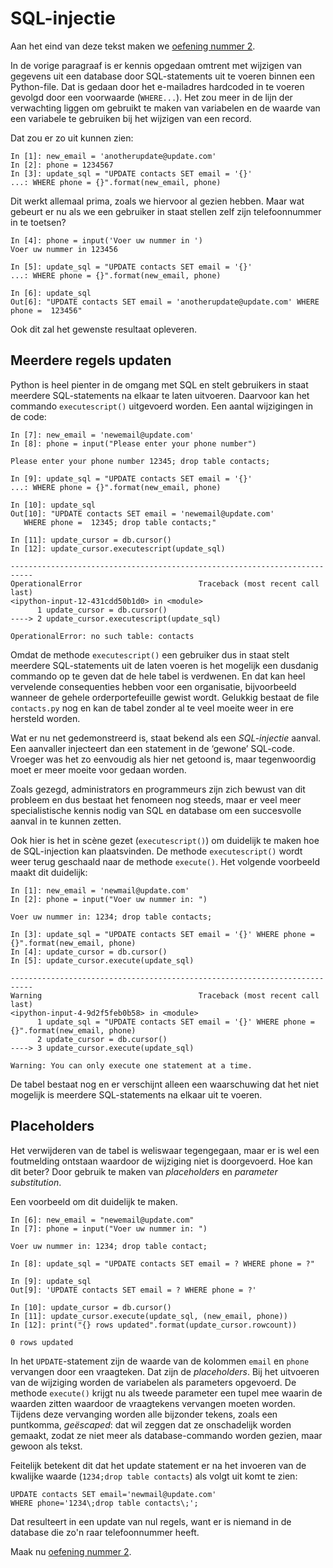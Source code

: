 # SQL-injectie

Aan het eind van deze tekst maken we [oefening nummer 2](oefeningen/sql-oefening2).

In de vorige paragraaf is er kennis opgedaan omtrent met wijzigen van gegevens uit een database door SQL-statements uit te voeren binnen een Python-file. Dat is gedaan door het e-mailadres hardcoded in te voeren gevolgd door een voorwaarde (`WHERE...`). Het zou meer in de lijn der verwachting liggen om gebruikt te maken van variabelen en de waarde van een variabele te gebruiken bij het wijzigen van een record.

Dat zou er zo uit kunnen zien:

```ipython
In [1]: new_email = 'anotherupdate@update.com'
In [2]: phone = 1234567
In [3]: update_sql = "UPDATE contacts SET email = '{}' 
...: WHERE phone = {}".format(new_email, phone)
```

Dit werkt allemaal prima, zoals we hiervoor al gezien hebben. Maar wat gebeurt er nu als we een gebruiker in staat stellen zelf zijn telefoonnummer in te toetsen?

```ipython hl_lines="2"
In [4]: phone = input('Voer uw nummer in ')
Voer uw nummer in 123456

In [5]: update_sql = "UPDATE contacts SET email = '{}' 
...: WHERE phone = {}".format(new_email, phone)

In [6]: update_sql
Out[6]: "UPDATE contacts SET email = 'anotherupdate@update.com' WHERE phone =  123456"
```

Ook dit zal het gewenste resultaat opleveren.

## Meerdere regels updaten

Python is heel pienter in de omgang met SQL en stelt gebruikers in staat meerdere SQL-statements na elkaar te laten uitvoeren. Daarvoor kan het commando `executescript()` uitgevoerd worden. Een aantal wijzigingen in de code:

```ipython hl_lines="4 10 11"
In [7]: new_email = 'newemail@update.com'
In [8]: phone = input("Please enter your phone number")

Please enter your phone number 12345; drop table contacts;

In [9]: update_sql = "UPDATE contacts SET email = '{}' 
...: WHERE phone = {}".format(new_email, phone)

In [10]: update_sql
Out[10]: "UPDATE contacts SET email = 'newemail@update.com' 
   WHERE phone =  12345; drop table contacts;"

In [11]: update_cursor = db.cursor()
In [12]: update_cursor.executescript(update_sql)

---------------------------------------------------------------------------
OperationalError                          Traceback (most recent call last)
<ipython-input-12-431cdd50b1d0> in <module>
      1 update_cursor = db.cursor()
----> 2 update_cursor.executescript(update_sql)

OperationalError: no such table: contacts

```

Omdat de methode `executescript()` een gebruiker dus in staat stelt meerdere SQL-statements uit de laten voeren is het mogelijk een dusdanig commando op te geven dat de hele tabel is verdwenen. En dat kan heel vervelende consequenties hebben voor een organisatie, bijvoorbeeld wanneer de gehele orderportefeuille gewist wordt. Gelukkig bestaat de file `contacts.py` nog en kan de tabel zonder al te veel moeite weer in ere hersteld worden.

Wat er nu net gedemonstreerd is, staat bekend als een *SQL-injectie* aanval. Een aanvaller injecteert dan een statement in de ‘gewone’ SQL-code. Vroeger was het zo eenvoudig als hier net getoond is, maar tegenwoordig moet er meer moeite voor gedaan worden.

Zoals gezegd, administrators en programmeurs zijn zich bewust van dit probleem en dus bestaat het fenomeen nog steeds, maar er veel meer specialistische kennis nodig van SQL en database om een succesvolle aanval in te kunnen zetten. 

Ook hier is het in scène gezet (`executescript()`) om duidelijk te maken hoe de SQL-injection kan plaatsvinden. De methode `executescript()` wordt weer terug geschaald naar de methode `execute()`. Het volgende voorbeeld maakt dit duidelijk:

```ipython
In [1]: new_email = 'newmail@update.com'
In [2]: phone = input("Voer uw nummer in: ")

Voer uw nummer in: 1234; drop table contacts;

In [3]: update_sql = "UPDATE contacts SET email = '{}' WHERE phone = {}".format(new_email, phone)
In [4]: update_cursor = db.cursor()
In [5]: update_cursor.execute(update_sql)

---------------------------------------------------------------------------
Warning                                   Traceback (most recent call last)
<ipython-input-4-9d2f5feb0b58> in <module>
      1 update_sql = "UPDATE contacts SET email = '{}' WHERE phone = {}".format(new_email, phone)
      2 update_cursor = db.cursor()
----> 3 update_cursor.execute(update_sql)

Warning: You can only execute one statement at a time.
```

De tabel bestaat nog en er verschijnt alleen een waarschuwing dat het niet mogelijk is meerdere SQL-statements na elkaar uit te voeren.

## Placeholders

Het verwijderen van de tabel is weliswaar tegengegaan, maar er is wel een foutmelding ontstaan waardoor de wijziging niet is doorgevoerd. Hoe kan dit beter? Door gebruik te maken van *placeholders*  en *parameter substitution*.

Een voorbeeld om dit duidelijk te maken.

```ipython
In [6]: new_email = "newemail@update.com"
In [7]: phone = input("Voer uw nummer in: ")
 
Voer uw nummer in: 1234; drop table contact;

In [8]: update_sql = "UPDATE contacts SET email = ? WHERE phone = ?"

In [9]: update_sql
Out[9]: 'UPDATE contacts SET email = ? WHERE phone = ?'

In [10]: update_cursor = db.cursor()
In [11]: update_cursor.execute(update_sql, (new_email, phone))
In [12]: print("{} rows updated".format(update_cursor.rowcount))

0 rows updated
```

In het `UPDATE`-statement zijn de waarde van de kolommen `email` en `phone` vervangen door een vraagteken. Dat zijn de *placeholders*. Bij het uitvoeren van de wijziging worden de variabelen als parameters opgevoerd. De methode `execute()` krijgt nu als tweede parameter een tupel mee waarin de waarden zitten waardoor de vraagtekens vervangen moeten worden. Tijdens deze vervanging worden alle bijzonder tekens, zoals een puntkomma, *geëscaped*: dat wil zeggen dat ze onschadelijk worden gemaakt, zodat ze niet meer als database-commando worden gezien, maar gewoon als tekst.

Feitelijk betekent dit dat het update statement er na het invoeren van de kwalijke waarde (`1234;drop table contacts`) als volgt uit komt te zien:

```
UPDATE contacts SET email='newmail@update.com' 
WHERE phone='1234\;drop table contacts\;';
```

Dat resulteert in een update van nul regels, want er is niemand in de database die zo'n raar telefoonnummer heeft.

Maak nu [oefening nummer 2](oefeningen/sql-oefening2).



